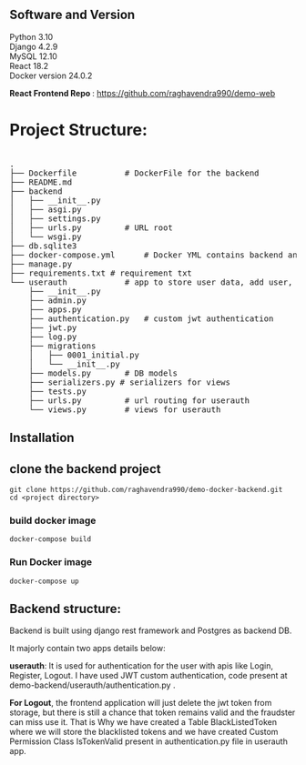 
## Software and Version
Python 3.10<br />
Django 4.2.9<br />
MySQL 12.10<br />
React 18.2 <br />
Docker version 24.0.2


<b>React Frontend Repo </b>: https://github.com/raghavendra990/demo-web

# Project Structure:
<pre> 
.
├── Dockerfile 			# DockerFile for the backend
├── README.md
├── backend
│   ├── __init__.py
│   ├── asgi.py
│   ├── settings.py
│   ├── urls.py  		# URL root
│   └── wsgi.py
├── db.sqlite3
├── docker-compose.yml  	# Docker YML contains backend and postgres conf
├── manage.py
├── requirements.txt # requirement txt
└── userauth    		# app to store user data, add user, login, Logout
    ├── __init__.py
    ├── admin.py
    ├── apps.py
    ├── authentication.py  	# custom jwt authentication
    ├── jwt.py
    ├── log.py
    ├── migrations
    │   ├── 0001_initial.py
    │   └── __init__.py
    ├── models.py 		# DB models
    ├── serializers.py # serializers for views 
    ├── tests.py
    ├── urls.py 		# url routing for userauth
    └── views.py  		# views for userauth
</pre>

## Installation
## clone the backend project
	git clone https://github.com/raghavendra990/demo-docker-backend.git
	cd <project directory>
 	
 ### build docker image
	docker-compose build
 ### Run Docker image
 	docker-compose up

## Backend structure: 

Backend is built using django rest framework and Postgres as backend DB. 

It majorly contain two apps details below:
	
<b>userauth</b>: It is used for authentication for the user with apis like Login, Register, Logout. I have used JWT custom authentication, code present at demo-backend/userauth/authentication.py .

<b>For Logout</b>, the frontend application will just delete the jwt token from storage, but there is still a chance that token remains valid and the fraudster can miss use it. That is Why we have created a Table BlackListedToken where we will store the blacklisted tokens and we have created Custom Permission Class IsTokenValid present in authentication.py file in userauth app.


